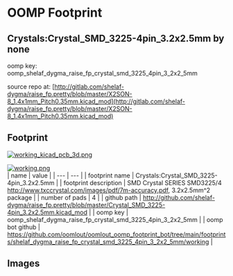 # OOMP Footprint  
## Crystals:Crystal_SMD_3225-4pin_3.2x2.5mm  by none  
  
oomp key: oomp_shelaf_dygma_raise_fp_crystal_smd_3225_4pin_3_2x2_5mm  
  
source repo at: [http://gitlab.com/shelaf-dygma/raise_fp.pretty/blob/master/X2SON-8_1.4x1mm_Pitch0.35mm.kicad_mod](http://gitlab.com/shelaf-dygma/raise_fp.pretty/blob/master/X2SON-8_1.4x1mm_Pitch0.35mm.kicad_mod)  
## Footprint  
  
[![working_kicad_pcb_3d.png](working_kicad_pcb_3d_600.png)](working_kicad_pcb_3d.png)  
  
[![working.png](working_600.png)](working.png)  
| name | value | 
| --- | --- | 
| footprint name | Crystals:Crystal_SMD_3225-4pin_3.2x2.5mm | 
| footprint description | SMD Crystal SERIES SMD3225/4 http://www.txccrystal.com/images/pdf/7m-accuracy.pdf, 3.2x2.5mm^2 package | 
| number of pads | 4 | 
| github path | http://github.com/shelaf-dygma/raise_fp.pretty/blob/master/Crystal_SMD_3225-4pin_3.2x2.5mm.kicad_mod | 
| oomp key | oomp_shelaf_dygma_raise_fp_crystal_smd_3225_4pin_3_2x2_5mm | 
| oomp bot github | https://github.com/oomlout/oomlout_oomp_footprint_bot/tree/main/footprints/shelaf_dygma_raise_fp_crystal_smd_3225_4pin_3_2x2_5mm/working | 
## Images  

